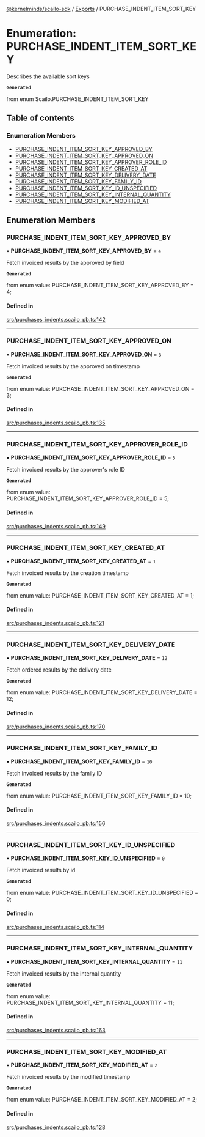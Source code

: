 [@kernelminds/scailo-sdk](../README.md) / [Exports](../modules.md) / PURCHASE\_INDENT\_ITEM\_SORT\_KEY

# Enumeration: PURCHASE\_INDENT\_ITEM\_SORT\_KEY

Describes the available sort keys

**`Generated`**

from enum Scailo.PURCHASE_INDENT_ITEM_SORT_KEY

## Table of contents

### Enumeration Members

- [PURCHASE\_INDENT\_ITEM\_SORT\_KEY\_APPROVED\_BY](PURCHASE_INDENT_ITEM_SORT_KEY.md#purchase_indent_item_sort_key_approved_by)
- [PURCHASE\_INDENT\_ITEM\_SORT\_KEY\_APPROVED\_ON](PURCHASE_INDENT_ITEM_SORT_KEY.md#purchase_indent_item_sort_key_approved_on)
- [PURCHASE\_INDENT\_ITEM\_SORT\_KEY\_APPROVER\_ROLE\_ID](PURCHASE_INDENT_ITEM_SORT_KEY.md#purchase_indent_item_sort_key_approver_role_id)
- [PURCHASE\_INDENT\_ITEM\_SORT\_KEY\_CREATED\_AT](PURCHASE_INDENT_ITEM_SORT_KEY.md#purchase_indent_item_sort_key_created_at)
- [PURCHASE\_INDENT\_ITEM\_SORT\_KEY\_DELIVERY\_DATE](PURCHASE_INDENT_ITEM_SORT_KEY.md#purchase_indent_item_sort_key_delivery_date)
- [PURCHASE\_INDENT\_ITEM\_SORT\_KEY\_FAMILY\_ID](PURCHASE_INDENT_ITEM_SORT_KEY.md#purchase_indent_item_sort_key_family_id)
- [PURCHASE\_INDENT\_ITEM\_SORT\_KEY\_ID\_UNSPECIFIED](PURCHASE_INDENT_ITEM_SORT_KEY.md#purchase_indent_item_sort_key_id_unspecified)
- [PURCHASE\_INDENT\_ITEM\_SORT\_KEY\_INTERNAL\_QUANTITY](PURCHASE_INDENT_ITEM_SORT_KEY.md#purchase_indent_item_sort_key_internal_quantity)
- [PURCHASE\_INDENT\_ITEM\_SORT\_KEY\_MODIFIED\_AT](PURCHASE_INDENT_ITEM_SORT_KEY.md#purchase_indent_item_sort_key_modified_at)

## Enumeration Members

### PURCHASE\_INDENT\_ITEM\_SORT\_KEY\_APPROVED\_BY

• **PURCHASE\_INDENT\_ITEM\_SORT\_KEY\_APPROVED\_BY** = ``4``

Fetch invoiced results by the approved by field

**`Generated`**

from enum value: PURCHASE_INDENT_ITEM_SORT_KEY_APPROVED_BY = 4;

#### Defined in

[src/purchases_indents.scailo_pb.ts:142](https://github.com/scailo/ts-sdk/blob/c10a36b57201dfa5903d4b53efa1e62aa6208936/src/purchases_indents.scailo_pb.ts#L142)

___

### PURCHASE\_INDENT\_ITEM\_SORT\_KEY\_APPROVED\_ON

• **PURCHASE\_INDENT\_ITEM\_SORT\_KEY\_APPROVED\_ON** = ``3``

Fetch invoiced results by the approved on timestamp

**`Generated`**

from enum value: PURCHASE_INDENT_ITEM_SORT_KEY_APPROVED_ON = 3;

#### Defined in

[src/purchases_indents.scailo_pb.ts:135](https://github.com/scailo/ts-sdk/blob/c10a36b57201dfa5903d4b53efa1e62aa6208936/src/purchases_indents.scailo_pb.ts#L135)

___

### PURCHASE\_INDENT\_ITEM\_SORT\_KEY\_APPROVER\_ROLE\_ID

• **PURCHASE\_INDENT\_ITEM\_SORT\_KEY\_APPROVER\_ROLE\_ID** = ``5``

Fetch invoiced results by the approver's role ID

**`Generated`**

from enum value: PURCHASE_INDENT_ITEM_SORT_KEY_APPROVER_ROLE_ID = 5;

#### Defined in

[src/purchases_indents.scailo_pb.ts:149](https://github.com/scailo/ts-sdk/blob/c10a36b57201dfa5903d4b53efa1e62aa6208936/src/purchases_indents.scailo_pb.ts#L149)

___

### PURCHASE\_INDENT\_ITEM\_SORT\_KEY\_CREATED\_AT

• **PURCHASE\_INDENT\_ITEM\_SORT\_KEY\_CREATED\_AT** = ``1``

Fetch invoiced results by the creation timestamp

**`Generated`**

from enum value: PURCHASE_INDENT_ITEM_SORT_KEY_CREATED_AT = 1;

#### Defined in

[src/purchases_indents.scailo_pb.ts:121](https://github.com/scailo/ts-sdk/blob/c10a36b57201dfa5903d4b53efa1e62aa6208936/src/purchases_indents.scailo_pb.ts#L121)

___

### PURCHASE\_INDENT\_ITEM\_SORT\_KEY\_DELIVERY\_DATE

• **PURCHASE\_INDENT\_ITEM\_SORT\_KEY\_DELIVERY\_DATE** = ``12``

Fetch ordered results by the delivery date

**`Generated`**

from enum value: PURCHASE_INDENT_ITEM_SORT_KEY_DELIVERY_DATE = 12;

#### Defined in

[src/purchases_indents.scailo_pb.ts:170](https://github.com/scailo/ts-sdk/blob/c10a36b57201dfa5903d4b53efa1e62aa6208936/src/purchases_indents.scailo_pb.ts#L170)

___

### PURCHASE\_INDENT\_ITEM\_SORT\_KEY\_FAMILY\_ID

• **PURCHASE\_INDENT\_ITEM\_SORT\_KEY\_FAMILY\_ID** = ``10``

Fetch invoiced results by the family ID

**`Generated`**

from enum value: PURCHASE_INDENT_ITEM_SORT_KEY_FAMILY_ID = 10;

#### Defined in

[src/purchases_indents.scailo_pb.ts:156](https://github.com/scailo/ts-sdk/blob/c10a36b57201dfa5903d4b53efa1e62aa6208936/src/purchases_indents.scailo_pb.ts#L156)

___

### PURCHASE\_INDENT\_ITEM\_SORT\_KEY\_ID\_UNSPECIFIED

• **PURCHASE\_INDENT\_ITEM\_SORT\_KEY\_ID\_UNSPECIFIED** = ``0``

Fetch invoiced results by id

**`Generated`**

from enum value: PURCHASE_INDENT_ITEM_SORT_KEY_ID_UNSPECIFIED = 0;

#### Defined in

[src/purchases_indents.scailo_pb.ts:114](https://github.com/scailo/ts-sdk/blob/c10a36b57201dfa5903d4b53efa1e62aa6208936/src/purchases_indents.scailo_pb.ts#L114)

___

### PURCHASE\_INDENT\_ITEM\_SORT\_KEY\_INTERNAL\_QUANTITY

• **PURCHASE\_INDENT\_ITEM\_SORT\_KEY\_INTERNAL\_QUANTITY** = ``11``

Fetch invoiced results by the internal quantity

**`Generated`**

from enum value: PURCHASE_INDENT_ITEM_SORT_KEY_INTERNAL_QUANTITY = 11;

#### Defined in

[src/purchases_indents.scailo_pb.ts:163](https://github.com/scailo/ts-sdk/blob/c10a36b57201dfa5903d4b53efa1e62aa6208936/src/purchases_indents.scailo_pb.ts#L163)

___

### PURCHASE\_INDENT\_ITEM\_SORT\_KEY\_MODIFIED\_AT

• **PURCHASE\_INDENT\_ITEM\_SORT\_KEY\_MODIFIED\_AT** = ``2``

Fetch invoiced results by the modified timestamp

**`Generated`**

from enum value: PURCHASE_INDENT_ITEM_SORT_KEY_MODIFIED_AT = 2;

#### Defined in

[src/purchases_indents.scailo_pb.ts:128](https://github.com/scailo/ts-sdk/blob/c10a36b57201dfa5903d4b53efa1e62aa6208936/src/purchases_indents.scailo_pb.ts#L128)

